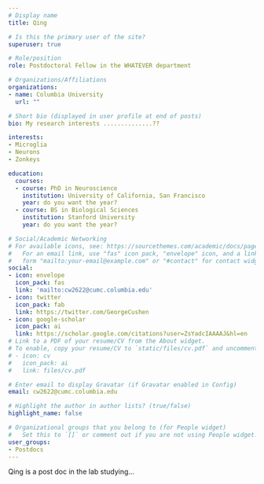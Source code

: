 ```yaml
---
# Display name
title: Qing

# Is this the primary user of the site?
superuser: true

# Role/position
role: Postdoctoral Fellow in the WHATEVER department

# Organizations/Affiliations
organizations:
- name: Columbia University
  url: ""

# Short bio (displayed in user profile at end of posts)
bio: My research interests ..............??

interests:
- Microglia
- Neurons
- Zonkeys

education:
  courses:
  - course: PhD in Neuroscience
    institution: University of California, San Francisco
    year: do you want the year?
  - course: BS in Biological Sciences
    institution: Stanford University
    year: do you want the year?

# Social/Academic Networking
# For available icons, see: https://sourcethemes.com/academic/docs/page-builder/#icons
#   For an email link, use "fas" icon pack, "envelope" icon, and a link in the
#   form "mailto:your-email@example.com" or "#contact" for contact widget.
social:
- icon: envelope
  icon_pack: fas
  link: 'mailto:cw2622@cumc.columbia.edu'
- icon: twitter
  icon_pack: fab
  link: https://twitter.com/GeorgeCushen
- icon: google-scholar
  icon_pack: ai
  link: https://scholar.google.com/citations?user=ZsYadcIAAAAJ&hl=en
# Link to a PDF of your resume/CV from the About widget.
# To enable, copy your resume/CV to `static/files/cv.pdf` and uncomment the lines below.
# - icon: cv
#   icon_pack: ai
#   link: files/cv.pdf

# Enter email to display Gravatar (if Gravatar enabled in Config)
email: cw2622@cumc.columbia.edu

# Highlight the author in author lists? (true/false)
highlight_name: false

# Organizational groups that you belong to (for People widget)
#   Set this to `[]` or comment out if you are not using People widget.
user_groups:
- Postdocs
---
```


Qing is a post doc in the lab studying...

